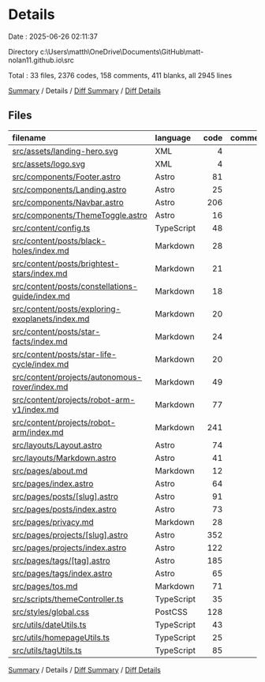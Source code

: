 # Details

Date : 2025-06-26 02:11:37

Directory c:\\Users\\matth\\OneDrive\\Documents\\GitHub\\matt-nolan11.github.io\\src

Total : 33 files,  2376 codes, 158 comments, 411 blanks, all 2945 lines

[Summary](results.md) / Details / [Diff Summary](diff.md) / [Diff Details](diff-details.md)

## Files
| filename | language | code | comment | blank | total |
| :--- | :--- | ---: | ---: | ---: | ---: |
| [src/assets/landing-hero.svg](/src/assets/landing-hero.svg) | XML | 4 | 1 | 1 | 6 |
| [src/assets/logo.svg](/src/assets/logo.svg) | XML | 4 | 1 | 1 | 6 |
| [src/components/Footer.astro](/src/components/Footer.astro) | Astro | 81 | 3 | 1 | 85 |
| [src/components/Landing.astro](/src/components/Landing.astro) | Astro | 25 | 2 | 2 | 29 |
| [src/components/Navbar.astro](/src/components/Navbar.astro) | Astro | 206 | 6 | 23 | 235 |
| [src/components/ThemeToggle.astro](/src/components/ThemeToggle.astro) | Astro | 16 | 2 | 3 | 21 |
| [src/content/config.ts](/src/content/config.ts) | TypeScript | 48 | 15 | 2 | 65 |
| [src/content/posts/black-holes/index.md](/src/content/posts/black-holes/index.md) | Markdown | 28 | 0 | 14 | 42 |
| [src/content/posts/brightest-stars/index.md](/src/content/posts/brightest-stars/index.md) | Markdown | 21 | 0 | 8 | 29 |
| [src/content/posts/constellations-guide/index.md](/src/content/posts/constellations-guide/index.md) | Markdown | 18 | 0 | 8 | 26 |
| [src/content/posts/exploring-exoplanets/index.md](/src/content/posts/exploring-exoplanets/index.md) | Markdown | 20 | 0 | 12 | 32 |
| [src/content/posts/star-facts/index.md](/src/content/posts/star-facts/index.md) | Markdown | 24 | 0 | 5 | 29 |
| [src/content/posts/star-life-cycle/index.md](/src/content/posts/star-life-cycle/index.md) | Markdown | 20 | 0 | 9 | 29 |
| [src/content/projects/autonomous-rover/index.md](/src/content/projects/autonomous-rover/index.md) | Markdown | 49 | 0 | 18 | 67 |
| [src/content/projects/robot-arm-v1/index.md](/src/content/projects/robot-arm-v1/index.md) | Markdown | 77 | 0 | 26 | 103 |
| [src/content/projects/robot-arm/index.md](/src/content/projects/robot-arm/index.md) | Markdown | 241 | 3 | 65 | 309 |
| [src/layouts/Layout.astro](/src/layouts/Layout.astro) | Astro | 74 | 3 | 9 | 86 |
| [src/layouts/Markdown.astro](/src/layouts/Markdown.astro) | Astro | 41 | 0 | 4 | 45 |
| [src/pages/about.md](/src/pages/about.md) | Markdown | 12 | 0 | 5 | 17 |
| [src/pages/index.astro](/src/pages/index.astro) | Astro | 64 | 1 | 4 | 69 |
| [src/pages/posts/\[slug\].astro](/src/pages/posts/%5Bslug%5D.astro) | Astro | 91 | 3 | 10 | 104 |
| [src/pages/posts/index.astro](/src/pages/posts/index.astro) | Astro | 73 | 1 | 8 | 82 |
| [src/pages/privacy.md](/src/pages/privacy.md) | Markdown | 28 | 0 | 21 | 49 |
| [src/pages/projects/\[slug\].astro](/src/pages/projects/%5Bslug%5D.astro) | Astro | 352 | 20 | 31 | 403 |
| [src/pages/projects/index.astro](/src/pages/projects/index.astro) | Astro | 122 | 1 | 10 | 133 |
| [src/pages/tags/\[tag\].astro](/src/pages/tags/%5Btag%5D.astro) | Astro | 185 | 4 | 20 | 209 |
| [src/pages/tags/index.astro](/src/pages/tags/index.astro) | Astro | 65 | 2 | 5 | 72 |
| [src/pages/tos.md](/src/pages/tos.md) | Markdown | 71 | 0 | 33 | 104 |
| [src/scripts/themeController.ts](/src/scripts/themeController.ts) | TypeScript | 35 | 20 | 6 | 61 |
| [src/styles/global.css](/src/styles/global.css) | PostCSS | 128 | 10 | 20 | 158 |
| [src/utils/dateUtils.ts](/src/utils/dateUtils.ts) | TypeScript | 43 | 25 | 8 | 76 |
| [src/utils/homepageUtils.ts](/src/utils/homepageUtils.ts) | TypeScript | 25 | 10 | 4 | 39 |
| [src/utils/tagUtils.ts](/src/utils/tagUtils.ts) | TypeScript | 85 | 25 | 15 | 125 |

[Summary](results.md) / Details / [Diff Summary](diff.md) / [Diff Details](diff-details.md)